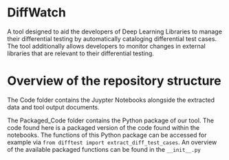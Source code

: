 # DiffWatch
A tool designed to aid the developers of Deep Learning Libraries to manage their differential testing by automatically cataloging differential test cases.
The tool additionally allows developers to monitor changes in external libraries that are relevant to their differential testing.

# Overview of the repository structure
The Code folder contains the Juypter Notebooks alongside the extracted data and tool output documents.  

The Packaged_Code folder contains the Python package of our tool. The code found here is a packaged version of the code found within the notebooks.
The functions of this Python package can be accessed for example via  `from difftest import extract_diff_test_cases`. 
An overview of the available packaged functions can be found in the `__init__.py`
